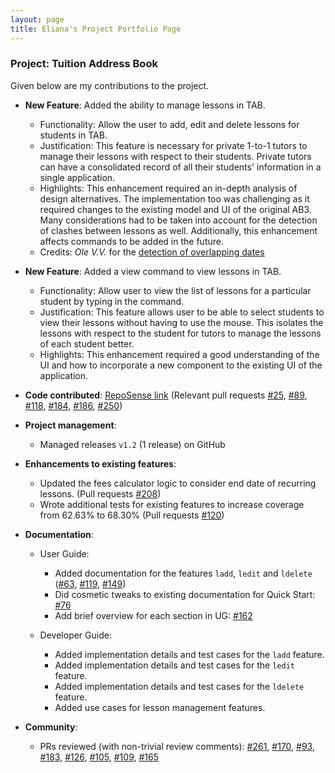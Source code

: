 ```yaml
---
layout: page
title: Eliana's Project Portfolio Page
---
```


### Project: Tuition Address Book

Given below are my contributions to the project.

* **New Feature**: Added the ability to manage lessons in TAB.
  * Functionality: Allow the user to add, edit and delete lessons for students in TAB.
  * Justification: This feature is necessary for private 1-to-1 tutors to manage their lessons with respect to their students. Private tutors can have a consolidated record of all their students' information in a single application.
  * Highlights: This enhancement required an in-depth analysis of design alternatives. The implementation too was challenging as it required changes to the existing model and UI of the original AB3. Many considerations had to be taken into account for the detection of clashes between lessons as well. Additionally, this enhancement affects commands to be added in the future.
  * Credits: *Ole V.V.* for the [detection of overlapping dates](https://stackoverflow.com/questions/60785426/)

* **New Feature**: Added a view command to view lessons in TAB.
  * Functionality: Allow user to view the list of lessons for a particular student by typing in the command.
  * Justification: This feature allows user to be able to select students to view their lessons without having to use the mouse. This isolates the lessons with respect to the student for tutors to manage the lessons of each student better.
  * Highlights: This enhancement required a good understanding of the UI and how to incorporate a new component to the existing UI of the application.

* **Code contributed**: [RepoSense link](https://nus-cs2103-ay2122s1.github.io/tp-dashboard/#breakdown=true&search=eeliana) (Relevant pull requests [\#25](https://github.com/AY2122S1-CS2103T-F13-3/tp/pull/25), [\#89](https://github.com/AY2122S1-CS2103T-F13-3/tp/pull/89), [\#118](https://github.com/AY2122S1-CS2103T-F13-3/tp/pull/118), [\#184](https://github.com/AY2122S1-CS2103T-F13-3/tp/pull/184), [\#186](https://github.com/AY2122S1-CS2103T-F13-3/tp/pull/186), [\#250](https://github.com/AY2122S1-CS2103T-F13-3/tp/pull/250))

* **Project management**:
  * Managed releases `v1.2` (1 release) on GitHub

* **Enhancements to existing features**:
  * Updated the fees calculator logic to consider end date of recurring lessons. (Pull requests [\#208](https://github.com/AY2122S1-CS2103T-F13-3/tp/pull/208))
  * Wrote additional tests for existing features to increase coverage from 62.63% to 68.30% (Pull requests [\#120](https://github.com/AY2122S1-CS2103T-F13-3/tp/pull/120))

* **Documentation**:
  * User Guide:
    * Added documentation for the features `ladd`, `ledit` and `ldelete` ([\#63](https://github.com/AY2122S1-CS2103T-F13-3/tp/pull/63), [\#119](https://github.com/AY2122S1-CS2103T-F13-3/tp/pull/119), [\#149](https://github.com/AY2122S1-CS2103T-F13-3/tp/pull/149))
    * Did cosmetic tweaks to existing documentation for Quick Start: [\#76](https://github.com/AY2122S1-CS2103T-F13-3/tp/pull/76)
    * Add brief overview for each section in UG: [\#162](https://github.com/AY2122S1-CS2103T-F13-3/tp/pull/162)
    
  * Developer Guide:
    * Added implementation details and test cases for the `ladd` feature.
    * Added implementation details and test cases for the `ledit` feature.
    * Added implementation details and test cases for the `ldelete` feature.
    * Added use cases for lesson management features.
  
* **Community**:
  * PRs reviewed (with non-trivial review comments): [\#261](https://github.com/AY2122S1-CS2103T-F13-3/tp/pull/261), [\#170](https://github.com/AY2122S1-CS2103T-F13-3/tp/pull/170), [\#93](https://github.com/AY2122S1-CS2103T-F13-3/tp/pull/93), [\#183](https://github.com/AY2122S1-CS2103T-F13-3/tp/pull/183), [\#126](https://github.com/AY2122S1-CS2103T-F13-3/tp/pull/126), [\#105](https://github.com/AY2122S1-CS2103T-F13-3/tp/pull/105), [\#109](https://github.com/AY2122S1-CS2103T-F13-3/tp/pull/109), [\#165](https://github.com/AY2122S1-CS2103T-F13-3/tp/pull/165)
  
